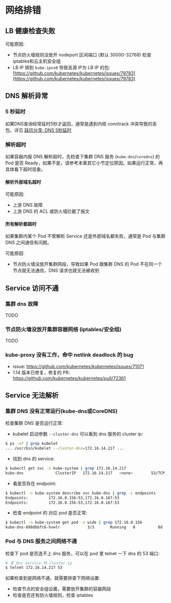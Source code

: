 # 网络排错

## LB 健康检查失败

可能原因:

* 节点防火墙规则没放开 nodeport 区间端口 \(默认 30000-32768\) 检查iptables和云主机安全组
* LB IP 绑到 `kube-ipvs0` 导致丢源 IP为 LB IP 的包: [https://github.com/kubernetes/kubernetes/issues/79783](https://github.com/kubernetes/kubernetes/issues/79783)

## DNS 解析异常

### 5 秒延时

如果DNS查询经常延时5秒才返回，通常是遇到内核 conntrack 冲突导致的丢包，详见 [踩坑分享: DNS 5秒延时](https://github.com/imroc/kubernetes-practice-guide/tree/08d0c3fe178f3d54ec7849d9497a4cd83853dffa/damn/dns-lookup-5s-delay/README.md)

### 解析超时

如果容器内报 DNS 解析超时，先检查下集群 DNS 服务 \(`kube-dns`/`coredns`\) 的 Pod 是否 Ready，如果不是，请参考本章其它小节定位原因。如果运行正常，再具体看下超时现象。

#### 解析外部域名超时

可能原因:

* 上游 DNS 故障
* 上游 DNS 的 ACL 或防火墙拦截了报文

#### 所有解析都超时

如果集群内某个 Pod 不管解析 Service 还是外部域名都失败，通常是 Pod 与集群 DNS 之间通信有问题。

可能原因:

* 节点防火墙没放开集群网段，导致如果 Pod 跟集群 DNS 的 Pod 不在同一个节点就无法通信，DNS 请求也就无法被收到

## Service 访问不通

### 集群 dns 故障

TODO

### 节点防火墙没放开集群容器网络 \(iptables/安全组\)

TODO

### kube-proxy 没有工作，命中 netlink deadlock 的 bug

* issue: https://github.com/kubernetes/kubernetes/issues/71071
* 1.14 版本已修复，修复的 PR: https://github.com/kubernetes/kubernetes/pull/72361

## Service 无法解析

### 集群 DNS 没有正常运行\(kube-dns或CoreDNS\)

检查集群 DNS 是否运行正常:

* kubelet 启动参数 `--cluster-dns` 可以看到 dns 服务的 cluster ip:

```bash
$ ps -ef | grep kubelet
... /usr/bin/kubelet --cluster-dns=172.16.14.217 ...
```

* 找到 dns 的 service:

```bash
$ kubectl get svc -n kube-system | grep 172.16.14.217
kube-dns              ClusterIP   172.16.14.217   <none>        53/TCP,53/UDP              47d
```

* 看是否存在 endpoint:

```bash
$ kubectl -n kube-system describe svc kube-dns | grep -i endpoints
Endpoints:         172.16.0.156:53,172.16.0.167:53
Endpoints:         172.16.0.156:53,172.16.0.167:53
```

* 检查 endpoint 的 对应 pod 是否正常:

```bash
$ kubectl -n kube-system get pod -o wide | grep 172.16.0.156
kube-dns-898dbbfc6-hvwlr            3/3       Running   0          8d        172.16.0.156   10.0.0.3
```

### Pod 与 DNS 服务之间网络不通

检查下 pod 是否连不上 dns 服务，可以在 pod 里 telnet 一下 dns 的 53 端口:

```bash
# 连 dns service 的 cluster ip
$ telnet 172.16.14.217 53
```

如果检查到是网络不通，就需要排查下网络设置:

* 检查节点的安全组设置，需要放开集群的容器网段
* 检查是否还有防火墙规则，检查 iptables

